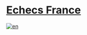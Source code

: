 # [Echecs France](https://www.echecsfrance.com/)
[![en](https://img.shields.io/badge/lang-en-red.svg)](https://github.com/TheRealOwenRees/plantID_discordbot/blob/master/README.md)
